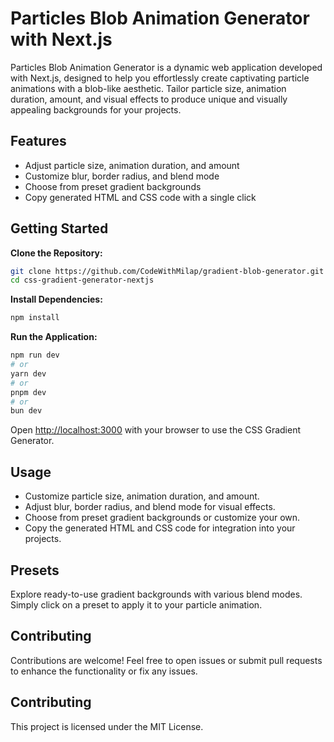 # Particles Blob Animation Generator with Next.js

Particles Blob Animation Generator is a dynamic web application developed with Next.js, designed to help you effortlessly create captivating particle animations with a blob-like aesthetic. Tailor particle size, animation duration, amount, and visual effects to produce unique and visually appealing backgrounds for your projects.

## Features
- Adjust particle size, animation duration, and amount
- Customize blur, border radius, and blend mode
- Choose from preset gradient backgrounds
- Copy generated HTML and CSS code with a single click

## Getting Started

**Clone the Repository:**
   ```bash
   git clone https://github.com/CodeWithMilap/gradient-blob-generator.git
   cd css-gradient-generator-nextjs
```

**Install Dependencies:**
    
```bash
npm install
```

**Run the Application:**

```bash
npm run dev
# or
yarn dev
# or
pnpm dev
# or
bun dev
```

Open [http://localhost:3000](http://localhost:3000) with your browser to use the CSS Gradient Generator.

## Usage
- Customize particle size, animation duration, and amount.
- Adjust blur, border radius, and blend mode for visual effects.
- Choose from preset gradient backgrounds or customize your own.
- Copy the generated HTML and CSS code for integration into your projects.

## Presets
Explore ready-to-use gradient backgrounds with various blend modes. Simply click on a preset to apply it to your particle animation.


## Contributing

Contributions are welcome! Feel free to open issues or submit pull requests to enhance the functionality or fix any issues.

## Contributing
This project is licensed under the MIT License.


